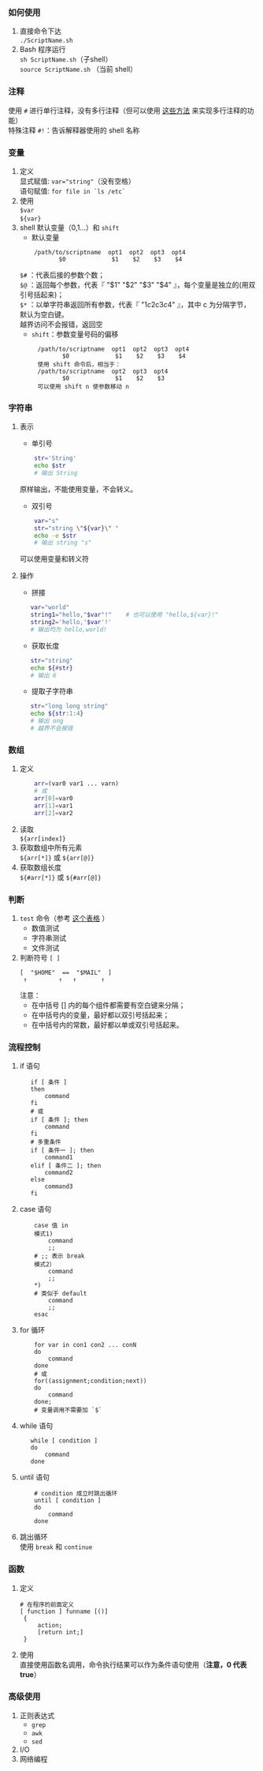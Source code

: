 ### 如何使用
1. 直接命令下达  
    `./ScriptName.sh`
2. Bash 程序运行  
    `sh ScriptName.sh`（子shell）  
    `source ScriptName.sh` （当前 shell）
  	
### 注释
使用 `#` 进行单行注释，没有多行注释（但可以使用 [这些方法](https://zhuanlan.zhihu.com/p/54494213) 来实现多行注释的功能）  
特殊注释 `#!`：告诉解释器使用的 shell 名称
	
### 变量
1. 定义  
显式赋值: `var="string"`（没有空格）  
语句赋值: ``for file in `ls /etc` ``
2. 使用  
    `$var`  
    `${var}`
3. shell 默认变量（$0,$1...）和 `shift`  
    * 默认变量
    ```
        /path/to/scriptname  opt1  opt2  opt3  opt4 
               $0             $1    $2    $3    $4
    ```  
   `$#` ：代表后接的参数个数；  
   `$@` ：返回每个参数，代表『 "$1" "$2" "$3" "$4" 』，每个变量是独立的(用双引号括起来)；  
   `$*` ：以单字符串返回所有参数，代表『 "$1c$2c$3c$4" 』，其中 c 为分隔字节，默认为空白键。  
   越界访问不会报错，返回空  
   * `shift`：参数变量号码的偏移  
   ```
        /path/to/scriptname  opt1  opt2  opt3  opt4 
               $0             $1    $2    $3    $4 
        使用 shift 命令后，相当于：
        /path/to/scriptname  opt2  opt3  opt4 
               $0             $1    $2    $3   
        可以使用 shift n 使参数移动 n
   ```
   
  
### 字符串
1. 表示
    * 单引号  
    ```bash
        str='String' 
        echo $str 
        # 输出 String
    ```  
     原样输出，不能使用变量，不会转义。  
       
    * 双引号   
    ```bash
        var="s"
        str="string \"${var}\" "
        echo -e $str
        # 输出 string "s" 
    ```   
   可以使用变量和转义符
2. 操作
    * 拼接
    ```bash
       var="world"
       string1="hello,"$var"!"    # 也可以使用 "hello,${var}!"
       string2='hello,'$var'!'
       # 输出均为 hello,world!
    ```
    * 获取长度
    ```bash
       str="string"
       echo ${#str}
       # 输出 6
    ```
    * 提取子字符串
    ```bash
       str="long long string"
       echo ${str:1:4}
       # 输出 ong
       # 越界不会报错
    ```
### 数组
1. 定义  
    ```bash
        arr=(var0 var1 ... varn)  
        # 或  
        arr[0]=var0 
        arr[1]=var1 
        arr[2]=var2
   ```  
2. 读取  
    `${arr[index]}`
3. 获取数组中所有元素  
    `${arr[*]}` 或 `${arr[@]}` 
4. 获取数组长度  
    `${#arr[*]}` 或 `${#arr[@]}`
   
### 判断
1. `test` 命令（参考 [这个表格](http://cn.linux.vbird.org/linux_basic/0340bashshell-scripts_3.php#test) ）  
    * 数值测试
    * 字符串测试  
    * 文件测试
2. 判断符号 ` [ ] `  
    ```
    [  "$HOME"  ==  "$MAIL"  ]
     ↑         ↑   ↑       ↑  
    ```  
   注意：
   * 在中括号 [] 内的每个组件都需要有空白键来分隔；
   * 在中括号内的变量，最好都以双引号括起来；
   * 在中括号内的常数，最好都以单或双引号括起来。
   
### 流程控制
1. if 语句  
    ```
       if [ 条件 ] 
       then 
           command
       fi
       # 或
       if [ 条件 ]; then
           command
       fi
       # 多重条件
       if [ 条件一 ]; then
           command1
       elif [ 条件二 ]; then
           command2
       else
           command3
       fi
    ```
4. case 语句  
    ```
        case 值 in
        模式1)
            command         
            ;;
        # ;; 表示 break 
        模式2）
            command
            ;;
        *)
        # 类似于 default
            command
            ;;
        esac
    ```
2. for 循环  
    ```
        for var in con1 con2 ... conN
        do
            command
        done
        # 或
        for((assignment;condition;next))
        do
            command
        done;
        # 变量调用不需要加 `$`
    ```
3. while 语句   
    ```
       while [ condition ]
       do
           command
       done 
    ```
1. until 语句  
    ```
        # condition 成立时跳出循环
        until [ condition ]
        do
            command
        done
    ```
5. 跳出循环  
    使用 `break` 和 `continue`
   
### 函数
1. 定义  
    ```  
   # 在程序的前面定义
   [ function ] funname [()]     
     {     
         action;
         [return int;] 
     }
    ```  
2. 使用  
    直接使用函数名调用，命令执行结果可以作为条件语句使用（**注意，0 代表 true**）
### 高级使用
1. 正则表达式
    * `grep`
    * `awk`
    * `sed`
2. I/O
3. 网络编程